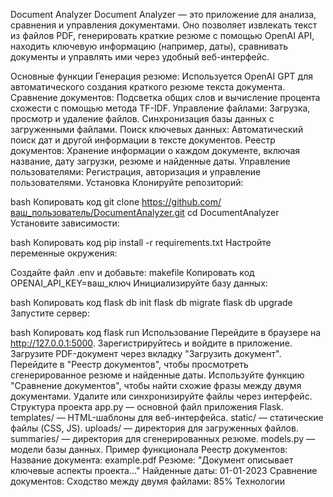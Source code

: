 
Document Analyzer
Document Analyzer — это приложение для анализа, сравнения и управления документами. Оно позволяет извлекать текст из файлов PDF, генерировать краткие резюме с помощью OpenAI API, находить ключевую информацию (например, даты), сравнивать документы и управлять ими через удобный веб-интерфейс.

Основные функции
Генерация резюме:
Используется OpenAI GPT для автоматического создания краткого резюме текста документа.
Сравнение документов:
Подсветка общих слов и вычисление процента схожести с помощью метода TF-IDF.
Управление файлами:
Загрузка, просмотр и удаление файлов.
Синхронизация базы данных с загруженными файлами.
Поиск ключевых данных:
Автоматический поиск дат и другой информации в тексте документов.
Реестр документов:
Хранение информации о каждом документе, включая название, дату загрузки, резюме и найденные даты.
Управление пользователями:
Регистрация, авторизация и управление пользователями.
Установка
Клонируйте репозиторий:

bash
Копировать код
git clone https://github.com/ваш_пользователь/DocumentAnalyzer.git
cd DocumentAnalyzer
Установите зависимости:

bash
Копировать код
pip install -r requirements.txt
Настройте переменные окружения:

Создайте файл .env и добавьте:
makefile
Копировать код
OPENAI_API_KEY=ваш_ключ
Инициализируйте базу данных:

bash
Копировать код
flask db init
flask db migrate
flask db upgrade
Запустите сервер:

bash
Копировать код
flask run
Использование
Перейдите в браузере на http://127.0.0.1:5000.
Зарегистрируйтесь и войдите в приложение.
Загрузите PDF-документ через вкладку "Загрузить документ".
Перейдите в "Реестр документов", чтобы просмотреть сгенерированное резюме и найденные даты.
Используйте функцию "Сравнение документов", чтобы найти схожие фразы между двумя документами.
Удалите или синхронизируйте файлы через интерфейс.
Структура проекта
app.py — основной файл приложения Flask.
templates/ — HTML-шаблоны для веб-интерфейса.
static/ — статические файлы (CSS, JS).
uploads/ — директория для загруженных файлов.
summaries/ — директория для сгенерированных резюме.
models.py — модели базы данных.
Пример функционала
Реестр документов:
Название документа: example.pdf
Резюме: "Документ описывает ключевые аспекты проекта..."
Найденные даты: 01-01-2023
Сравнение документов:
Сходство между двумя файлами: 85%
Технологии
